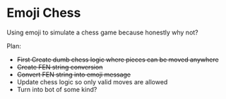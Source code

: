 # Emoji Chess 
Using emoji to simulate a chess game because honestly why not?

Plan:
* ~~First Create dumb chess logic where pieces can be moved anywhere~~
* ~~Create FEN string conversion~~
* ~~Convert FEN string into emoji message~~
* Update chess logic so only valid moves are allowed
* Turn into bot of some kind?